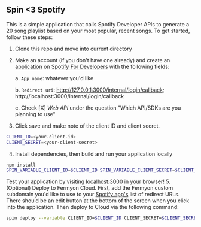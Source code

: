 ## Spin <3 Spotify

This is a simple application that calls Spotify Developer APIs to generate a 20 song playlist based on your most popular, recent songs. To get started, follow these steps:

1. Clone this repo and move into current directory
2. Make an account (if you don't have one already) and create an [application](https://developer.spotify.com/documentation/web-api/concepts/apps) on [Spotify For Developers](https://developer.spotify.com/dashboard) with the following fields:

   a.  `App name`: whatever you'd like

   b. `Redirect uri`: http://127.0.0.1:3000/internal/login/callback; http://localhost:3000/internal/login/callback

   c. Check [X] *Web API* under the question "Which API/SDKs are you planning to use"
3. Click save and make note of the client ID and client secret. 
```bash
CLIENT_ID=<your-client-id>
CLIENT_SECRET=<your-client-secret>
```
4. Install dependencies, then build and run your application locally
```bash
npm install
SPIN_VARIABLE_CLIENT_ID=$CLIENT_ID SPIN_VARIABLE_CLIENT_SECRET=$CLIENT_SECRET spin build --up
```

Test your application by visiting [localhost:3000](http://localhost:3000/) in your browser!
5. (Optional) Deploy to Fermyon Cloud. First, add the Fermyon custom subdomain you'd like to use to your [Spotify app's](https://developer.spotify.com/dashboard) list of redirect URLs. There should be an edit button at the bottom of the screen when you click into the application. Then deploy to Cloud via the following command:
```bash
spin deploy --variable CLIENT_ID=$CLIENT_ID CLIENT_SECRET=$CLIENT_SECRET
```
